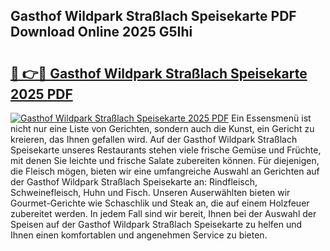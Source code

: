 ## Gasthof Wildpark Straßlach Speisekarte PDF Download Online 2025 G5Ihi

# <h2><a href="http://gca444z.nevu.top/?p=Gasthof+Wildpark+Stra%c3%9flach+Speisekarte">🔗 👉🔴 Gasthof Wildpark Straßlach Speisekarte 2025 PDF</a></h2>

[![Gasthof Wildpark Straßlach Speisekarte 2025 PDF](https://i.imgur.com/dBaPXMq.png)](http://gca444z.nevu.top/?p=Gasthof+Wildpark+Stra%c3%9flach+Speisekarte)
Ein Essensmenü ist nicht nur eine Liste von Gerichten, sondern auch die Kunst, ein Gericht zu kreieren, das Ihnen gefallen wird. Auf der Gasthof Wildpark Straßlach Speisekarte unseres Restaurants stehen viele frische Gemüse und Früchte, mit denen Sie leichte und frische Salate zubereiten können. Für diejenigen, die Fleisch mögen, bieten wir eine umfangreiche Auswahl an Gerichten auf der Gasthof Wildpark Straßlach Speisekarte an: Rindfleisch, Schweinefleisch, Huhn und Fisch. Unseren Auserwählten bieten wir Gourmet-Gerichte wie Schaschlik und Steak an, die auf einem Holzfeuer zubereitet werden. In jedem Fall sind wir bereit, Ihnen bei der Auswahl der Speisen auf der Gasthof Wildpark Straßlach Speisekarte zu helfen und Ihnen einen komfortablen und angenehmen Service zu bieten.
